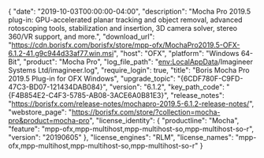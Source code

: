 {
  "date": "2019-10-03T00:00:00-04:00",
  "description": "Mocha Pro 2019.5 plug-in: GPU-accelerated planar tracking and object removal, advanced rotoscoping tools, stabilization and insertion, 3D camera solver, stereo 360/VR support, and more.",
  "download_url": "https://cdn.borisfx.com/borisfx/store/mpp-ofx/MochaPro2019.5-OFX-6.1.2-41.g9c944d33af77.win.msi",
  "host": "OFX",
  "platform": "Windows 64-Bit",
  "product": "Mocha Pro",
  "log_file_path": "<env:LocalAppData>/Imagineer Systems Ltd/imagineer.log",
  "require_login": true,
  "title": "Boris Mocha Pro 2019.5 Plug-in for OFX Windows",
  "upgrade_topic": "{6CDF780F-C9FD-47C3-BD07-121434DAB084}",
  "version": "6.1.2",
  "key_path_code": "{F4B854E2-C4F3-5785-AB08-3ACE6A0B81E3}",
  "release_notes": "https://borisfx.com/release-notes/mochapro-2019.5-6.1.2-release-notes/",
  "webstore_page": "https://borisfx.com/store/?collection=mocha-pro&product=mocha-pro",
  "license_identity": {
    "productline": "Mocha",
    "feature": "mpp-ofx,mpp-multihost,mpp-multihost-so,mpp-multihost-so-r",
    "version": "20190605"
  },
  "license_engines": "RLM",
  "license_names": "mpp-ofx,mpp-multihost,mpp-multihost-so,mpp-multihost-so-r"
}
